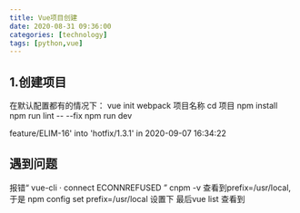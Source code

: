 ```yaml
---
title: Vue项目创建
date: 2020-08-31 09:36:00
categories: [technology]
tags: [python,vue]
---
```

## 1.创建项目
在默认配置都有的情况下：
vue init webpack 项目名称
cd 项目
npm install 
npm run lint -- --fix
npm run dev

feature/ELIM-16' into 'hotfix/1.3.1' in 2020-09-07 16:34:22
## 遇到问题

报错“ vue-cli · connect ECONNREFUSED ”
cnpm -v
查看到prefix=/usr/local,
于是 npm config set prefix=/usr/local 设置下
最后vue list 查看到